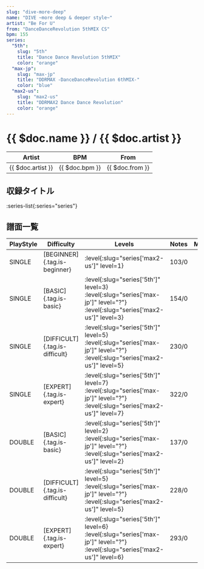 ```yaml
---
slug: "dive-more-deep"
name: "DIVE ~more deep & deeper style~"
artist: "Be For U"
from: "DanceDanceRevolution 5thMIX CS"
bpm: 155
series:
  "5th":
    slug: "5th"
    title: "Dance Dance Revolution 5thMIX"
    color: "orange"
  "max-jp":
    slug: "max-jp"
    title: "DDRMAX -DanceDanceRevolution 6thMIX-"
    color: "blue"
  "max2-us":
    slug: "max2-us"
    title: "DDRMAX2 Dance Dance Revolution"
    color: "orange"
---
```


# {{ $doc.name }} / {{ $doc.artist }}

|Artist|BPM|From|
|------|---|----|
|{{ $doc.artist }}|{{ $doc.bpm }}|{{ $doc.from }}|

## 収録タイトル

:series-list{:series="series"}

## 譜面一覧

|PlayStyle|Difficulty|Levels|Notes|Movie|
|---------|----------|------|-----|-----|
|SINGLE|[BEGINNER]{.tag.is-beginner}|:level{:slug="series['max2-us']" level=1}|103/0||
|SINGLE|[BASIC]{.tag.is-basic}|:level{:slug="series['5th']" level=3} :level{:slug="series['max-jp']" level="?"} :level{:slug="series['max2-us']" level=3}|154/0||
|SINGLE|[DIFFICULT]{.tag.is-difficult}|:level{:slug="series['5th']" level=5} :level{:slug="series['max-jp']" level="?"} :level{:slug="series['max2-us']" level=5}|230/0||
|SINGLE|[EXPERT]{.tag.is-expert}|:level{:slug="series['5th']" level=7} :level{:slug="series['max-jp']" level="?"} :level{:slug="series['max2-us']" level=7}|322/0||
|DOUBLE|[BASIC]{.tag.is-basic}|:level{:slug="series['5th']" level=2} :level{:slug="series['max-jp']" level="?"} :level{:slug="series['max2-us']" level=2}|137/0||
|DOUBLE|[DIFFICULT]{.tag.is-difficult}|:level{:slug="series['5th']" level=5} :level{:slug="series['max-jp']" level="?"} :level{:slug="series['max2-us']" level=5}|228/0||
|DOUBLE|[EXPERT]{.tag.is-expert}|:level{:slug="series['5th']" level=6} :level{:slug="series['max-jp']" level="?"} :level{:slug="series['max2-us']" level=6}|293/0||
